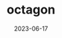 ---
title: "octagon"
type: shape
date: 2023-06-17
hashtag: octagon
type-of:
  - polygon
tags:
  - polygon
  - geometry
---